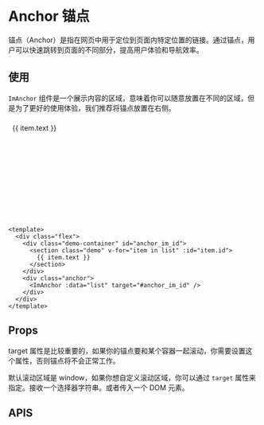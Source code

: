 # Anchor 锚点

锚点（Anchor）是指在网页中用于定位到页面内特定位置的链接。通过锚点，用户可以快速跳转到页面的不同部分，提高用户体验和导航效率。

## 使用

`ImAnchor` 组件是一个展示内容的区域，意味着你可以随意放置在不同的区域，但是为了更好的使用体验，我们推荐将锚点放置在右侧。

 <div class="flex">
    <div class="demo-container" id="anchor_im_id">
      <section class="demo" v-for="item in list" :id="item.id">
        {{ item.text }}
      </section>
    </div>
    <div class="anchor">
      <ImAnchor :data="list" target="#anchor_im_id" />
    </div>
  </div>

```vue
<template>
  <div class="flex">
    <div class="demo-container" id="anchor_im_id">
      <section class="demo" v-for="item in list" :id="item.id">
        {{ item.text }}
      </section>
    </div>
    <div class="anchor">
      <ImAnchor :data="list" target="#anchor_im_id" />
    </div>
  </div>
</template>
```

## Props

<ImAlert color="primary" title="注意" variant="tonal">
  target 属性是比较重要的，如果你的锚点要和某个容器一起滚动，你需要设置这个属性，否则锚点将不会正常工作。
</ImAlert>

默认滚动区域是 window，如果你想自定义滚动区域，你可以通过 `target` 属性来指定。接收一个选择器字符串。或者传入一个 DOM 元素。

<script setup>
import { ref } from 'vue'
const list = ref([
  {
    id: 'Im_demo1',
    text: '测试1'
  },
  {
    id: 'Im_demo2',
    text: '测试2'
  },
])
</script>

<style scoped lang="scss">
  .demo-container {
    height: 200px;
    width: 100%;
    overflow: auto;
    border-radius: 8px;
  }
  .flex {
    display: flex;
    gap: 20px;
  }

  .anchor {
    width: 200px;
    background-color:var(--im-gray-color-6);
    padding:8px;
    border-radius: 8px;
  }

  .demo {
    height: 200px;
    width: 100%;
    background-color:var(--im-primary-color-7);
    margin-bottom: 24px;
    padding: 8px;
    border-radius: 8px;
    color: var(--im-gray-color-1);
  }
</style>

## APIS
